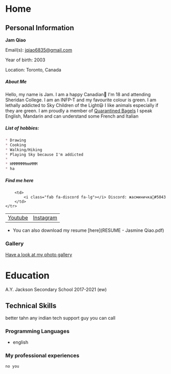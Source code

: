 # Home

<script src="https://kit.fontawesome.com/6d173168d3.js" crossorigin="anonymous"></script>

## Personal Information
**Jam Qiao**

Email(s): [jqiao6835@gmail.com](mailto:jqiao6835@gmail.com)

Year of birth: 2003

Location: Toronto, Canada

##### About Me

Hello, my name is Jam. I am a happy Canadian🍁
I'm 18 and attending Sheridan College.
I am an INFP-T and my favourite colour is green.
I am lethally addicted to Sky Children of the Light😃
I like animals especially if they are green.
I am proudly a member of <a href="https://discord.gg/PZaPX5Mt" target="blank"></i> Quarantined Bagels</a>
I speak English, Mandarin and can understand some French and Italian 

##### List of hobbies:
```markdown
* Drawing
* Cooking
* Walking/Hiking
* Playing Sky because I'm addicted
* 
* HMMMMMMmmMMM
* ha
```

##### Find me here

<table>
    <tr>
        <td>
            <a href="https://www.youtube.com/channel/UCKW-d_GlZ-sblBa18tChqbw" target="blank"><i class="fab fa-youtube fa-lg"></i> Youtube</a>
        </td>
        <td>
            <a href="https://www.instagram.com/jqwq_art/" target="blank"><i class="fab fa-instagram fa-lg"></i> Instagram</a>
        </td>
        
        <td>
            <i class="fab fa-discord fa-lg"></i> Discord: жасминичка💚#5043
        </td>
    </tr>
</table>

* <i class="fas fa-file fa-lg"></i> You can also download my resume [here](RESUME - Jasmine Qiao.pdf)

### Gallery

[Have a look at my photo gallery](/photo.md)

# Education

A.Y. Jackson Secondary School 2017-2021 (ew)

## Technical Skills
better tahn any indian tech support guy you can call
### Programming Languages

* english

### My professional experiences

```markdown
no you
```
